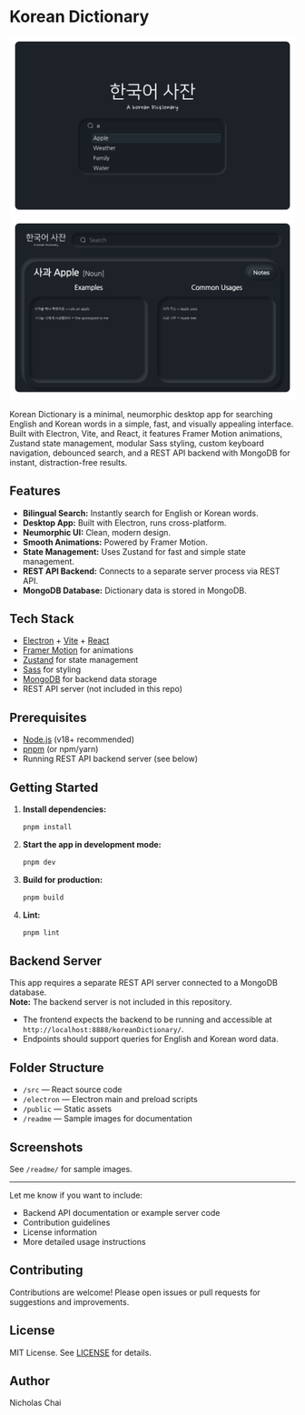 # Korean Dictionary

<div align="center">
  <img src="./readme/korean-dictionary-main.png" alt="Korean Dictionary Main Screen" width="600"/>
  <img src="./readme/korean-dictionary-result.png" alt="Korean Dictionary Search Result" width="600"/>
</div>

Korean Dictionary is a minimal, neumorphic desktop app for searching English and Korean words in a simple, fast, and visually appealing interface. Built with Electron, Vite, and React, it features Framer Motion animations, Zustand state management, modular Sass styling, custom keyboard navigation, debounced search, and a REST API backend with MongoDB for instant, distraction-free results.

## Features

- **Bilingual Search:** Instantly search for English or Korean words.
- **Desktop App:** Built with Electron, runs cross-platform.
- **Neumorphic UI:** Clean, modern design.
- **Smooth Animations:** Powered by Framer Motion.
- **State Management:** Uses Zustand for fast and simple state management.
- **REST API Backend:** Connects to a separate server process via REST API.
- **MongoDB Database:** Dictionary data is stored in MongoDB.

## Tech Stack

- [Electron](https://www.electronjs.org/) + [Vite](https://vitejs.dev/) + [React](https://react.dev/)
- [Framer Motion](https://www.framer.com/motion/) for animations
- [Zustand](https://zustand-demo.pmnd.rs/) for state management
- [Sass](https://sass-lang.com/) for styling
- [MongoDB](https://www.mongodb.com/) for backend data storage
- REST API server (not included in this repo)

## Prerequisites

- [Node.js](https://nodejs.org/) (v18+ recommended)
- [pnpm](https://pnpm.io/) (or npm/yarn)
- Running REST API backend server (see below)

## Getting Started

1. **Install dependencies:**
   ```sh
   pnpm install
   ```
2. **Start the app in development mode:**
   ```sh
   pnpm dev
   ```
3. **Build for production:**
   ```sh
   pnpm build
   ```
4. **Lint:**
   ```sh
   pnpm lint
   ```

## Backend Server

This app requires a separate REST API server connected to a MongoDB database.  
**Note:** The backend server is not included in this repository.

- The frontend expects the backend to be running and accessible at `http://localhost:8888/koreanDictionary/`.
- Endpoints should support queries for English and Korean word data.

## Folder Structure

- `/src` — React source code
- `/electron` — Electron main and preload scripts
- `/public` — Static assets
- `/readme` — Sample images for documentation

## Screenshots

See `/readme/` for sample images.

---

Let me know if you want to include:

- Backend API documentation or example server code
- Contribution guidelines
- License information
- More detailed usage instructions

## Contributing

Contributions are welcome! Please open issues or pull requests for suggestions and improvements.


## License

MIT License. See [LICENSE](LICENSE) for details.

## Author

Nicholas Chai